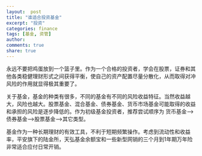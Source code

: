 ```yaml
---
layout:  post
title: "谁适合投资基金"
excerpt: "投资"
categories: finance
tags: [基金, 资管]
author: 
comments: true
share: true
---
```



永远不要把鸡蛋放到一个篮子里。作为一个合格的投资者，学会在股票，证券和其他各类稳健理财形式之间获得平衡，使自己的资产配置尽量分散化，从而取得对冲风险的作用就显得极其重要了。    

关于基金，基金的种类有很多，不同的基金有不同的风险收益特征。当然收益越大，风险也越大。股票基金、混合基金、债券基金、货币市场基金可能取得的收益和承担的风险是逐步降低的。作为初级基金投资者，推荐尝试顺序为 货币基金-->债券基金-->股票基金-->其它类型。   

基金作为一种长期理财的有效工具，不利于短期频繁操作。考虑到流动性和收益率，平安旗下的陆金所，天弘基金余额宝和一些新型网销的三个月到1年期万年险非常适合应付日常开销。


<!-- 多说评论框 start -->
<div class="ds-thread" data-thread-key="fund1" data-title="fund1" ></div>
<!-- 多说评论框 end -->
<!-- 多说公共JS代码 start (一个网页只需插入一次) -->
<script type="text/javascript">
var duoshuoQuery = {short_name:"goaheadalvin"};
(function() {
var ds = document.createElement('script');
ds.type = 'text/javascript';ds.async = true;
ds.src = (document.location.protocol == 'https:' ? 'https:' : 'http:') + '//static.duoshuo.com/embed.js';
ds.charset = 'UTF-8';
(document.getElementsByTagName('head')[0] 
|| document.getElementsByTagName('body')[0]).appendChild(ds);
})();
</script>
<!-- 多说公共JS代码 end -->